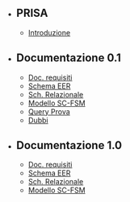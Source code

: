 - ## PRISA
    - [Introduzione](/{{route}}/{{version}}/introduzione)
- ## Documentazione 0.1
    - [Doc. requisiti](/{{route}}/{{version}}/primimodelli/dociniziale)
    - [Schema EER](/{{route}}/{{version}}/primimodelli/schemaeer)
    - [Sch. Relazionale](/{{route}}/{{version}}/primimodelli/schemarelazionale)
    - [Modello SC-FSM](/{{route}}/{{version}}/primimodelli/modscfsm)
    - [Query Prova](/{{route}}/{{version}}/primimodelli/queryprova)
    - [Dubbi](/{{route}}/{{version}}/primimodelli/dubbiattuali)
- ## Documentazione 1.0
    <!-- - [Docs attuali](/{{route}}/{{version}}/overview) -->
    - [Doc. requisiti](/{{route}}/{{version}}/docrequisiti)
    - [Schema EER](/{{route}}/{{version}}/schemaeer)
    - [Sch. Relazionale](/{{route}}/{{version}}/schemarelazionale)
    - [Modello SC-FSM](/{{route}}/{{version}}/modscfsm)